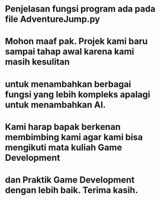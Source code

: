 # Penjelasan fungsi program ada pada file AdventureJump.py

# Mohon maaf pak. Projek kami baru sampai tahap awal karena kami masih kesulitan 
# untuk menambahkan berbagai fungsi yang lebih kompleks apalagi untuk menambahkan AI.
# Kami harap bapak berkenan membimbing kami agar kami bisa mengikuti mata kuliah Game Development 
# dan Praktik Game Development dengan lebih baik. Terima kasih.
